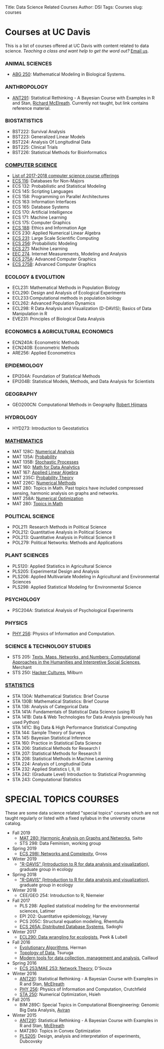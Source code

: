 Title: Data Science Related Courses
Author: DSI
Tags: Courses
slug: courses

# Courses at UC Davis

This is a list of courses offered at UC Davis with content related to data science. *Teaching a class and want help to get the word out?* [Email us](mailto:datascience@ucdavis.edu).


### ANIMAL SCIENCES

* [ABG 250](http://egsa.ucdavis.edu/wp-content/uploads/ABG_250_Modeling-Course-Information.pdf): Mathematical Modeling in Biological Systems.

### ANTHROPOLOGY

* [ANT291](http://xcelab.net/rm/?page_id=596):  Statistical Rethinking - A Bayesian Course with Examples in R and Stan, [Richard McElreath](http://xcelab.net/rm/). Currently not taught, but link contains reference material. 

### BIOSTATISTICS

* BST222: Survival Analysis
* BST223: Generalized Linear Models
* BST224: Analysis Of Longitudinal Data
* BST225: Clinical Trials
* BST226: Statistical Methods for Bioinformatics

### [COMPUTER SCIENCE](http://www.cs.ucdavis.edu/courses/descriptions/)

* [List of 2017-2018 computer science course offerings](http://www.cs.ucdavis.edu/wp-content/uploads/2014/09/2017-2018-Tentative-Schedule-7.pdf)
* [ECS 116](http://www.cs.ucdavis.edu/blog/ecs-116-databases-non-majors/):  Databases for Non-Majors
* ECS 132:  Probabilistic and Statistical Modeling
* ECS 145:  Scripting Languages
* ECS 158:  Programming on Parallel Architectures
* ECS 163:  Information Interfaces
* ECS 165:  Database Systems
* ECS 170:  Artificial Intelligence
* ECS 171:  Machine Learning
* ECS 175:  Computer Graphics
* [ECS 188](http://www.cs.ucdavis.edu/blog/ecs-188-ethics-age-technology/):  Ethics and Information Age
* ECS 230:  Applied Numerical Linear Algebra
* [ECS 231](http://www.cs.ucdavis.edu/blog/ecs-231-large-scale-scientific-computation/):  Large Scale Scientific Computing
* [ECS 256](http://heather.cs.ucdavis.edu/~matloff/256/AnnounceW16.html):  Probabilistic Modeling
* [ECS 271](http://www.cs.ucdavis.edu/blog/ecs-271-machine-learning-discovery/):  Machine Learning
* [EEC 274](http://www.ece.ucdavis.edu/blog/eec274/).  Internet Measurements, Modeling and Analysis
* [ECS 275A](http://www.cs.ucdavis.edu/blog/ecs-275a-advanced-computer-graphics/): Advanced Computer Graphics
* [ECS 275B](http://www.cs.ucdavis.edu/blog/ecs-275b-advanced-computer-graphics/): Advanced Computer Graphics

### ECOLOGY & EVOLUTION

* ECL231: Mathematical Methods in Population Biology
* ECL290: Design and Analysis of Ecological Experiments
* ECL233:Computational methods in population biology
* ECL262: Advanced Population Dynamics
* ECL298: R Data Analysis and Visualization (D-DAVIS); Basics of Data Manipulation in R
* EVE231: Principles of Biological Data Analysis

### ECONOMICS & AGRICULTURAL ECONOMICS

* ECN240A: Econometric Methods
* ECN240B: Econometric Methods
* ARE256: Applied Econometrics

### EPIDEMIOLOGY

* EPI204A: Foundation of Statistical Methods
* EPI204B: Statistical Models, Methods, and Data Analysis for Scientists

### GEOGRAPHY

* GEO200CN: Computational Methods in Geography [Robert Hijmans](http://desp.ucdavis.edu/people/robert-j-hijmans)

### HYDROLOGY

* HYD273: Introduction to Geostatistics

### [MATHEMATICS](http://catalog.ucdavis.edu/programs/MAT/MATcourses.html#pgfId-3873523)

* MAT 128C: [Numerical Analysis](https://www.math.ucdavis.edu/courses/syllabus_detail?cm_id=78)
*  MAT 135A: [Probability](https://www.math.ucdavis.edu/courses/syllabus_detail?cm_id=80)
* MAT 135B:  [Stochastic Processes](https://www.math.ucdavis.edu/courses/syllabus_detail?cm_id=81)
* MAT 160:     [Math for Data Analytics](https://www.math.ucdavis.edu/courses/syllabus_detail?cm_id=157) 
* MAT 167:     [Applied Linear Algebra](https://www.math.ucdavis.edu/courses/syllabus_detail?cm_id=114)
* MAT 235C:  [Probability Theory](https://www.math.ucdavis.edu/courses/syllabus_detail?cm_id=50)
* MAT 226C:  [Numerical Methods](https://www.math.ucdavis.edu/courses/syllabus_detail?cm_id=144)
* MAT 280:     Topics in Math. Past topics have included compressed sensing, harmonic analysis on graphs and networks.
* MAT 258A:   [Numerical Optimization](https://www.math.ucdavis.edu/courses/syllabus_detail?cm_id=28)
* MAT 280:     [Topics in Math](https://www.math.ucdavis.edu/courses/course_detail?term=201803&select_reg_id=12369)

### POLITICAL SCIENCE

* POL211: Research Methods in Political Science
* POL212: Quantitative Analysis in Political Science
* POL213: Quantitative Analysis in Political Science II
* POL279: Political Networks: Methods and Applications

### PLANT SCIENCES

* PLS120: Applied Statistics in Agricultural Science
* PLS205: Experimental Design and Analysis
* PLS206: Applied Multivariate Modeling in Agricultural and Environmental Sciences
* PLS298: Applied Statistical Modeling for Environmental Science 

### PSYCHOLOGY

* PSC204A: Statistical Analysis of Psychological Experiments

### PHYSICS

* [PHY 256](http://csc.ucdavis.edu/~chaos/courses/ncaso/):  Physics of Information and Computation.

### SCIENCE & TECHNOLOGY STUDIES

* STS 205: [Texts, Maps, Networks, and Numbers: Computational Approaches in the Humanities and Interpretive Social Sciences](https://sts.ucdavis.edu/graduate/current-graduate-courses), Merchant
* STS 250: [Hacker Cultures](https://sts.ucdavis.edu/graduate/current-graduate-courses), Milburn


### [STATISTICS](http://www-stat.ucdavis.edu/courses/index.html)

* STA 130A: Mathematical Statistics: Brief Course
* STA 130B: Mathematical Statistics: Brief Course
* STA 138:  Analysis of Categorical Data
* STA 141A: Fundamentals of Statistical Data Science (using R)
* STA 141B: Data & Web Technologies for Data Analysis (previously has used Python)
* STA 141C: Big Data & High Performance Statistical Computing
* STA 144: Sample Theory of Surveys
* STA 145: Bayesian Statistical Inference
* STA 160: Practice in Statistical Data Science
* STA 206:  Statistical Methods for Research I
* STA 207:  Statistical Methods for Research II  
* STA 208:  Statistical Methods in Machine Learning
* STA 224:  Analysis of Longitudinal Data
* STA 232:  Applied Statistics I, II, III
* STA 242:  (Graduate Level) Introduction to Statistical Programming
* STA 243:  Computational Statistics

# SPECIAL TOPICS COURSES

These are some data science related "special topics" courses which are not taught regularly or listed with a fixed syllabus in the university course catalog.

* Fall 2019
	 * [MAT 280: Harmonic Analysis on Graphs and Networks](https://www.math.ucdavis.edu/~saito/courses/HarmGraph/), Saito
	 * STS 298: Data Feminism, working group
* Spring 2019
	 * [ECS 298I: Networks and Complexity](https://canvas.ucdavis.edu/courses/356261), Gross
* Winter 2019
	 * ["R-DAVIS" (Introduction to R for data analysis and visualization)](https://github.com/gge-ucd/R-DAVIS), graduate group in ecology
* Spring 2018
	 * ["R-DAVIS" (Introduction to R for data analysis and visualization)](https://github.com/gge-ucd/R-DAVIS), graduate group in ecology
* Winter 2018
	 * CEE/GEO 254: Introduction to R, Niemeier 
* Fall 2017
	 * PLS 298: Applied statistical modeling for the environmental sciences, Latimer
	 * EPI 202: Quantitative epidemiology, Harvey
	 * PCS 205C: Structural equation modeling, Rhemtulla
	 * [ECS 265A: Distributed Database Systems](https://faculty.engineering.ucdavis.edu/sadoghi/teaching/), Sadoghi 
* Winter 2017
	 * [ECL290: Data wrangling for ecologists](http://environmentalpolicy.ucdavis.edu/files/cepb/Social%20Ecological%20Systems%20Syllabus%20Winter%202014_0.pdf), Peek & Lubell  
 * Fall 2016
	 * [Evolutionary Algorithms](Courses/Fall2016/eci289I-announcement.pdf), Herman
	 * [Topology of Data](Courses/Fall2016/DataTopology.txt), Tsuruga
	 * [Modern tools for data collection, management and analysis](Courses/Fall2016/dataCollectionAndManagement.pdf), Caillaud
 * Spring 2016
	 * [ECS 253/MAE 253: Network Theory](http://mae.engr.ucdavis.edu/dsouza/ecs253), D'Souza
* Winter 2016
	 * [ANT291](http://xcelab.net/rm/?page_id=596): Statistical Rethinking - A Bayesian Course with Examples in R and Stan, [McElreath](http://xcelab.net/rm/) 
	 * [PHY 256](http://csc.ucdavis.edu/~chaos/courses/ncaso/): Physics of Information and Computation, Crutchfield
	 * [STA 250](http://www.stat.ucdavis.edu/~chohsieh/teaching/STA250_Winter2016/main.html):  Numerical Optimization, Hsieh
 * Fall 2015
	 * BIM 289C: Special Topics in  Computational Bioengineering: Genomic Big Data Analysis, [Aviran](http://bme.ucdavis.edu/aviranlab/)
* Winter 2015
	 * [ANT291](http://xcelab.net/rm/?page_id=596): Statistical Rethinking - A Bayesian Course with Examples in R and Stan, [McElreath](http://xcelab.net/rm/) 
	 * MAT280: Topics in Convex Optimization 
	 * [PLS205](http://www.plantsciences.ucdavis.edu/agr205/): Design, analysis and interpretation of experiments, Dubcovsky